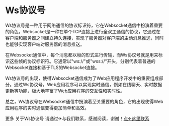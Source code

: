 # Ws协议号

Ws协议号是一种用于网络通信的协议标识符，它在Websocket通信中扮演着重要的角色。Websocket是一种在单个TCP连接上进行全双工通信的协议，它通过在客户端和服务器之间建立持久连接，实现了服务器对客户端的主动消息推送，同时也能够实现客户端对服务器的消息推送。

在Websocket通信中，每个消息都以帧的形式进行传输，而Ws协议号就是用来标识这些帧的协议标识符。它通常以"ws://"或"wss://"开头，分别代表着普通的Websocket连接和基于TLS的Websocket连接。

Ws协议号的出现，使得Websocket通信成为了Web应用程序开发中的重要组成部分。通过Ws协议号，Web应用程序可以实现实时通信，例如在线聊天、实时数据更新等功能，极大地丰富了Web应用程序的交互性和实时性。

总之，Ws协议号在Websocket通信中扮演着至关重要的角色，它的出现使得Web应用程序的实时通信变得更加简单和高效。

更多 关于Ws协议号 请通过✈与我们联系，感谢阅读，谢谢！[点✈这里联系](https://t.me/pt99bot)